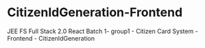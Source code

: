 # CitizenIdGeneration-Frontend
JEE FS Full Stack 2.0 React Batch 1- group1 - Citizen Card System - Frontend - CitizenIdGeneration
